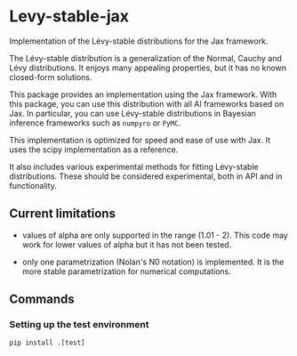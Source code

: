 # Levy-stable-jax

Implementation of the Lévy-stable distributions for the Jax framework.

The Lévy-stable distribution is a generalization of the Normal, Cauchy and Lévy distributions. It enjoys many appealing properties, but it has no 
known closed-form solutions.

This package provides an implementation using the Jax framework. With this package, you can use this distribution with all AI frameworks based on Jax. In particular, you can use Lévy-stable distributions in Bayesian inference 
frameworks such as `numpyro` or `PyMC`. 

This implementation is optimized for speed and ease of use with Jax.
 It uses the scipy implementation as a reference.


It also includes various experimental methods for fitting Lévy-stable
distributions. These should be considered experimental, both in API and in
functionality.

## Current limitations

- values of alpha are only supported in the range (1.01 - 2). This code may work
  for lower values of alpha but it has not been tested.

- only one parametrization (Nolan's N0 notation) is implemented. It is the more stable parametrization for numerical computations.

## Commands


### Setting up the test environment

```
pip install .[test]

```